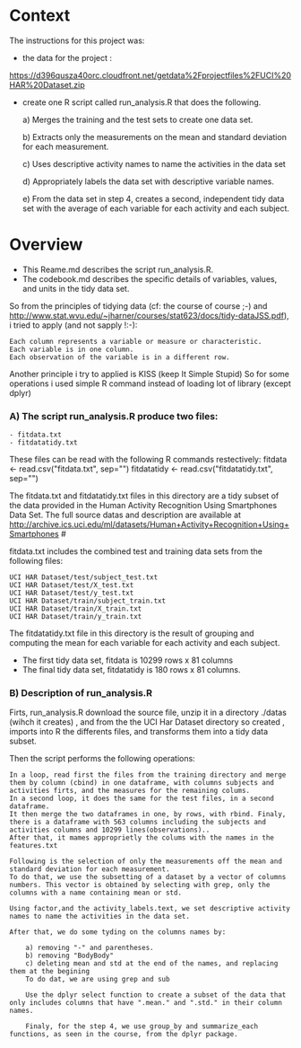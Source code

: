 
# Context #


The instructions for this project was:



-  the data for the project :

https://d396qusza40orc.cloudfront.net/getdata%2Fprojectfiles%2FUCI%20HAR%20Dataset.zip 


- create one R script called run_analysis.R that does the following.

    a) Merges the training and the test sets to create one data set.

    b) Extracts only the measurements on the mean and standard deviation for each measurement.

    c) Uses descriptive activity names to name the activities in the data set

    d) Appropriately labels the data set with descriptive variable names.

    e) From the data set in step 4, creates a second, independent tidy data 
    set with the average of each variable for each activity and each subject.






# Overview #

 - This Reame.md describes the script run_analysis.R.
-  The codebook.md describes the specific details of variables, values, and units in the tidy data set.


So from the principles of tidying data (cf: the course of course ;-) and http://www.stat.wvu.edu/~jharner/courses/stat623/docs/tidy-dataJSS.pdf), i tried to apply (and not sapply !:-):

    Each column represents a variable or measure or characteristic.
    Each variable is in one column.
    Each observation of the variable is in a different row.

Another principle i try to applied is KISS (keep It Simple Stupid)
So for some operations i used simple R command instead of loading lot of library (except dplyr)


### A) The script run_analysis.R  produce two files: ###


	- fitdata.txt
	- fitdatatidy.txt


These files can be read with the following R commands restectively:
fitdata <- read.csv("fitdata.txt", sep="")
fitdatatidy <- read.csv("fitdatatidy.txt", sep="")




The fitdata.txt and fitdatatidy.txt files in this directory are a tidy subset of the data provided in the Human Activity Recognition Using Smartphones Data Set. The full source datas and description  are available at http://archive.ics.uci.edu/ml/datasets/Human+Activity+Recognition+Using+Smartphones # 

fitdata.txt includes the combined test and training data sets from the following files:

    UCI HAR Dataset/test/subject_test.txt
    UCI HAR Dataset/test/X_test.txt
    UCI HAR Dataset/test/y_test.txt
    UCI HAR Dataset/train/subject_train.txt
    UCI HAR Dataset/train/X_train.txt
    UCI HAR Dataset/train/y_train.txt



The fitdatatidy.txt file in this directory is the result of grouping and computing the mean for
each variable for each activity and each subject.

- The first tidy data set, fitdata is 10299 rows x 81 columns
- The final tidy data set, fitdatatidy is 180 rows x 81 columns.


### B) Description of run_analysis.R ###


Firts, run_analysis.R download the source file, unzip it in a directory ./datas (wihch it creates) , and from the the UCI Har Dataset directory  so created , imports  into R the differents files, and transforms them into a tidy data subset.

Then the script performs the following operations: 

    In a loop, read first the files from the training directory and merge them by column (cbind) in one dataframe, with columns subjects and activities firts, and the measures for the remaining colums.
    In a second loop, it does the same for the test files, in a second dataframe.
    It then merge the two dataframes in one, by rows, with rbind. Finaly, there is a dataframe with 563 columns including the subjects and activities columns and 10299 lines(observations)..
	After that, it mames approprietly the colums with the names in the features.txt
   
    Following is the selection of only the measurements off the mean and standard deviation for each measurement.   
	To do that, we use the subsetting of a dataset by a vector of columns numbers. This vector is obtained by selecting with grep, only the columns with a name containing mean or std.
    
    Using factor,and the activity_labels.text, we set descriptive activity names to name the activities in the data set.
       
    After that, we do some tyding on the columns names by:
        
		a) removing "-" and parentheses.
		b) removing "BodyBody"
		c) deleting mean and std at the end of the names, and replacing them at the begining
		To do dat, we are using grep and sub
    
        Use the dplyr select function to create a subset of the data that only includes columns that have ".mean." and ".std." in their column names.
        
   		Finaly, for the step 4, we use group_by and summarize_each functions, as seen in the course, from the dplyr package. 
   

